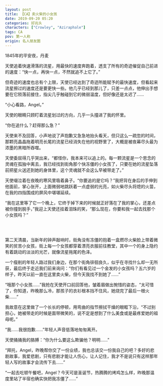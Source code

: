 ```yaml
---
layout: post
title: 【CA】卖火柴的小女孩
date: 2019-09-20 05:20
categories: 好兆头
characters: ["Crowley", "Aziraphale"]
tags: CA
pov: 第一人称
origin: 名人朋友圈
---
```


1845年的平安夜，丹麦

天使追着快速滑落的流星，用最快的速度奔跑着，透支了所有的奇迹催促自己前进的速度：“快一点，再快一点，不然就追不上它了。”

但奇迹的速度也总有个上限，天使已经达到了奇迹所能赋予的最快速度，但看起来流星擦过的速度还是要更快一些。他几乎已经到那儿了，只差一点点，他伸出手想要在它陨落前接住，指尖几乎触碰到它的微弱温度，但好像还是太迟了……

“小心看路，Angel。”

天使的眼睛只顾盯着流星划过的方向，几乎一头撞进了我的怀里。

“你在追什么？赶得那么急？”

天使来不及回答，小声地说了声抱歉又急急地抬头看天，但只这么一疏忽的时间，那颗亮晶晶拖着明亮长尾的流星已经消失在他的视野里了，大概是被夜幕尽头最为浓墨的黑暗所吞噬。

天使委屈得几乎哭出来，“都怪你，我本来可以追上的。每一颗流星是一个思念的灵魂在孤独中离去，我已经找到街角那个快冻僵的小女孩了，只要在她的流星坠落前把星火送还到她的身体里，这个灵魂就不会这么早被带走了。”

天使啜泣着在夜晚的寒风里吸着鼻子。“你要追的是它吗？”我把背在身后的手伸到他面前，掌心张开，上面微弱地跳跃着一点虚弱的光亮，如火柴尽头将熄的火苗，在我的四指围成的屏风中堪堪延续。

“我在这里等了它一个晚上，它终于掉下来的时候就正好落在了我的掌心，还差点被你撞到脱手，”我迎上天使还挂着泪珠的笑，“那么现在，你要和我一起去找那个小女孩吗？”

<br><br>

第二天清晨，当新年的钟声敲响时，街角没有冻僵的抱着一盒燃尽火柴脸上带着微笑的贫苦小女孩，街上每一个女孩都穿着漂亮衣服前往教堂，其中一个的身上隐约有着跳动的淡淡的光芒，就像流星拖尾的色泽。

一个瘦削的年轻人路过我们身边，在那个街角徘徊良久，似乎在寻找什么却一无所获，最后终于走近我们前来询问：“你们有看见过一个金发的小女孩吗？五六岁的样子，昨天以前一直在这里卖火柴，但今天我找不到她了……”

“哦那个小女孩……”我抢在天使开口前回答他，皱着眉做出惋惜的姿态，“太可惜了，你知道，昨晚那么冷，那孩子的衣衫根本挡不住风，她烧完了最后一根火柴……”

我故意在这里做了一个长长的停顿，用弯曲的指节擦拭干燥的眼眶下沿，“不过别担心，她被带走的时候是面带微笑的，说不定是想到了什么美食或是最疼爱她的祖母呢。”

“我……我很抱歉……”年轻人声音低落地匆匆离开。

天使捅捅我的胳膊：“你为什么要这么欺骗他？明明……”

“拜托，Angel，昨晚帮你交了一份业绩，我也总该交一份我自己的吧？多好的悲剧故事，我爱悲剧，只有悲剧才能让人伤心，让人记住，我才不是说只有这样那年轻人写的故事才会流传下去……”

“一起去吃顿午餐吧，Angel？今天可是圣诞节，热腾腾的烤鸡怎么样，昨晚那温度里站了半宿也确实快把我冻僵了……”
